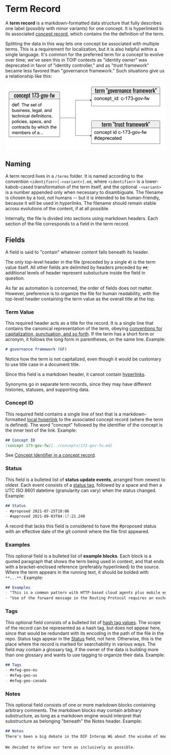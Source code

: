 # Term Record

A __term record__ is a markdown-formatted data structure that fully describes one label (possibly with minor variants) for one concept. It is hyperlinked to its associated [concept record](concept-record.md), which contains the the definition of the term.

Splitting the data in this way lets one concept be associated with multiple terms. This is a requirement for localization, but it is also helpful within a single language. It's common for the preferred term for a concept to evolve over time; we've seen this in TOIP contexts as "identity owner" was deprecated in favor of "identity controller," and as "trust framework" became less favored than "governance framework." Such situations give us a relationship like this:

![term-to-concept relationship](term-to-concept-relationship.png)

## Naming

A term record lives in a `/terms` folder. It is named according to the convention `<identifier>[-<variant>].md`, where `<identifier>` is a lower-kabob-cased transformation of the term itself, and the optional `-<variant>` is a number appended only when necessary to disambiguate. The filename is chosen by a tool, not humans -- but it is intended to be human-friendly, because it will be used in hyperlinks. The filename should remain stable across evolutions of the content, if at all possible.

Internally, the file is divided into sections using markdown headers. Each section of the file corresponds to a field in the term record.

## Fields

A field is said to "contain" whatever content falls beneath its header.

The only top-level header in the file (preceded by a single `#`) is the term value itself. All other fields are delimited by headers preceded by `##`; additional levels of header represent substucture inside the field in question.

As far as automation is concerned, the order of fields does not matter. However, preference is to organize the file for human readability, with the top-level header containing the term value as the overall title at the top.

### Term Value

This required header acts as a title for the record. It is a single line that contains the canonical representation of the term, obeying [conventions for capitalization, punctuation, and so forth](term-conventions.md). If the term has a short form or acronym, it follows the long form in parentheses, on the same line. Example:

```markdown
# governance framework (GF)
```

Notice how the term is not capitalized, even though it would be customary to use title case in a document title.

Since this field is a markdown header, it cannot contain [hyperlinks](hyperlinks.md).

Synonyms go in separate term records, since they may have different histories, statuses, and supporting data.

### Concept ID

This required field contains a single line of text that is a markdown-formatted [local hyperlink](hyperlinks.md#local-links) to the associated concept record (where the term is defined). The word "concept" followed by the identifier of the concept is the inner text of the link. Example:

```markdown
## Concept ID
[concept 173-gov-fw][../concepts/173-gov-fw.md]
```

See [Concept Identifier in a concept record](concept-record.md#concept-identifer).

### Status

This field is a bulleted list of __status update events__, arranged from newest to oldest. Each event consists of a [status tag](status-tags.md), followed by a space and then a UTC ISO 8601 datetime (granularity can vary) when the status changed. Example:

```markdown
## Status
- #proposed 2021-07-25T18:06
- #approved 2021-09-03T04:17:21.248
```

A record that lacks this field is considered to have the #proposed status with an effective date of the git commit where the file first appeared.

### Examples
This optional field is a bulleted list of __example blocks__. Each block is a quoted paragraph that shows the term being used in context, and that ends with a bracket-enclosed reference (preferably hyperlinked) to the source. Where the term appears in the running text, it should be bolded with `**...**`. Example:

```markdown
## Examples
- "This is a common pattern with HTTP-based cloud agents plus mobile edge agents, which is the most common deployment pattern we expect for many users of self-sovereign identity. Note that the properties of the agency and the routing agent are not particularly special--they are just an external and an internal **mediator**, respectively." [[Aries RFC 0046](https://github.com/hyperledger/aries-rfcs/tree/master/concepts/0046-mediators-and-relays#scenario-7-intra-domain-dispatch)]
- "Use of the forward message in the Routing Protocol requires an exchange of information. The Recipient must know which endpoint and routing key(s) to share, and the Mediator needs to know which keys should be routed via this relationship." [[Aries RFC 0211](https://github.com/hyperledger/aries-rfcs/tree/master/features/0211-route-coordination#motivation)]
```

### Tags
This optional field consists of a bulleted list of [hash tag values](hash-tags.md). The scope of the record can be represented as a hash tag, but does not appear here, since that would be redundant with its encoding in the path of the file in the repo. Status tags appear in the [Status](#status) field, not here. Otherwise, this is the place where the record is marked for searchability in various ways. The field may contain a glossary tag, if the owner of the data is building more than one glossary and wants to use tagging to organize their data. Example:

```markdown
## Tags
- #efwg-geo-eu
- #efwg-geo-us
- #efwg-geo-canada
```

### Notes
This optional field consists of one or more markdown blocks containing arbitrary comments. The markdown blocks may contain arbitrary substructure, as long as a markdown engine would interpret that substructure as belonging "beneath" the Notes header. Example:

```markdown
## Notes
There's been a big debate in the DIF Interop WG about the wisdom of modeling a wallet as a hardware-bound construct. Doing so leads to stronger assumptions about security, but precludes "wallets" that live in the cloud.

We decided to define our term as inclusively as possible.
```
